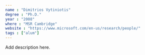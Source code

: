 ```yaml
---
name : "Dimitrios Vytiniotis"
degree : "Ph.D."
year : "2008"
where : "MSR Cambridge"
website : "https://www.microsoft.com/en-us/research/people/"
tags : ["alum"]
---
```

Add description here.
